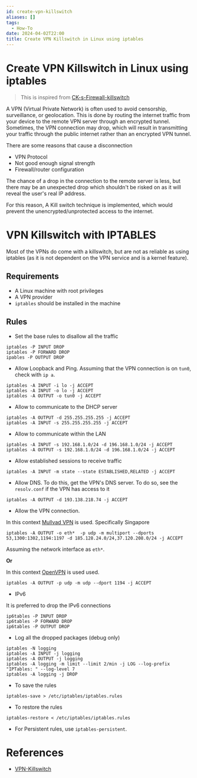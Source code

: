 ```yaml
---
id: create-vpn-killswitch
aliases: []
tags:
  - How-To
date: 2024-04-02T22:00
title: Create VPN Killswitch in Linux using iptables
---
```

<!-- 2024-04-02-2200 (April 2, 2024 10:00 PM) -->

# Create VPN Killswitch in Linux using iptables

 > This is inspired from [CK-s-Firewall-killswitch](https://github.com/CHEF-KOCH/CK-s-Firewall-killswitch)

A VPN (Virtual Private Network) is often used to avoid censorship, surveillance, or geolocation. This is done by routing the internet traffic from your device to the remote VPN server through an encrypted tunnel. Sometimes, the VPN connection may drop, which will result in transmitting your traffic through the public internet rather than an encrypted VPN tunnel.

There are some reasons that cause a disconnection

* VPN Protocol
* Not good enough signal strength
* Firewall/router configuration

The chance of a drop in the connection to the remote server is less, but there may be an unexpected drop which shouldn't be risked on as it will reveal the user's real IP address.

For this reason, A Kill switch technique is implemented, which would prevent the unencrypted/unprotected access to the internet.

# VPN Killswitch with IPTABLES

Most of the VPNs do come with a killswitch, but are not as reliable as using iptables (as it is not dependent on the VPN service and is a kernel feature).

## Requirements

* A Linux machine with root privileges
* A VPN provider
* `iptables` should be installed in the machine

## Rules

* Set the base rules to disallow all the traffic

```
iptables -P INPUT DROP
iptables -P FORWARD DROP
ipables -P OUTPUT DROP
```

* Allow Loopback and Ping. Assuming that the VPN connection is on `tun0`, check with `ip a`.

```
iptables -A INPUT -i lo -j ACCEPT
iptables -A INPUT -o lo -j ACCEPT
iptables -A OUTPUT -o tun0 -j ACCEPT
```

* Allow to communicate to the DHCP server

```
iptables -A OUTPUT -d 255.255.255.255 -j ACCEPT
iptables -A INPUT -s 255.255.255.255 -j ACCEPT
```

* Allow to communicate within the LAN

```
iptables -A INPUT -s 192.168.1.0/24 -d 196.168.1.0/24 -j ACCEPT
iptables -A OUTPUT -s 192.168.1.0/24 -d 196.168.1.0/24 -j ACCEPT
```

* Allow established sessions to receive traffic

```
iptables -A INPUT -m state --state ESTABLISHED,RELATED -j ACCEPT
```

* Allow DNS. To do this, get the VPN's DNS server. To do so, see the `resolv.conf` if the VPN has access to it

```
iptables -A OUTPUT -d 193.138.218.74 -j ACCEPT
```

* Allow the VPN connection. 

In this context [Mullvad VPN](https://mullvad.net/) is used. Specifically Singapore

```
iptables -A OUTPUT -o eth*  -p udp -m multiport --dports 53,1300:1302,1194:1197 -d 185.128.24.0/24,37.120.208.0/24 -j ACCEPT
```

Assuming the network interface as `eth*`.

**Or**

In this context [OpenVPN](https://openvpn.net/) is used used.

```
iptables -A OUTPUT -p udp -m udp --dport 1194 -j ACCEPT
```

* IPv6

It is preferred to drop the IPv6 connections

```
ip6tables -P INPUT DROP
ip6tables -P FORWARD DROP
ip6tables -P OUTPUT DROP
```

* Log all the dropped packages (debug only)

```
iptables -N logging
iptables -A INPUT -j logging
iptables -A OUTPUT -j logging
iptables -A logging -m limit --limit 2/min -j LOG --log-prefix "IPTables: " --log-level 7
iptables -A logging -j DROP
```

* To save the rules

```
iptables-save > /etc/iptables/iptables.rules
```

* To restore the rules

```
iptables-restore < /etc/iptables/iptables.rules
```

* For Persistent rules, use `iptables-persistent`.

# References
- [VPN-Killswitch](https://github.com/TheUpBeat/VPN-Killswitch)
